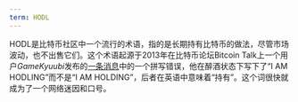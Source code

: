 ```yaml
---
term: HODL
---
```


HODL是比特币社区中一个流行的术语，指的是长期持有比特币的做法，尽管市场波动，也不出售它们。这个术语起源于2013年在比特币论坛Bitcoin Talk上一个用户*GameKyuubi*发布的[一条消息](https://bitcointalk.org/index.php?topic=375643.msg4022997#msg4022997)中的一个拼写错误，他在醉酒状态下写下了“I AM HODLING”而不是“I AM HOLDING”，后者在英语中意味着“持有”。这个词很快就成为了一个网络迷因和口号。